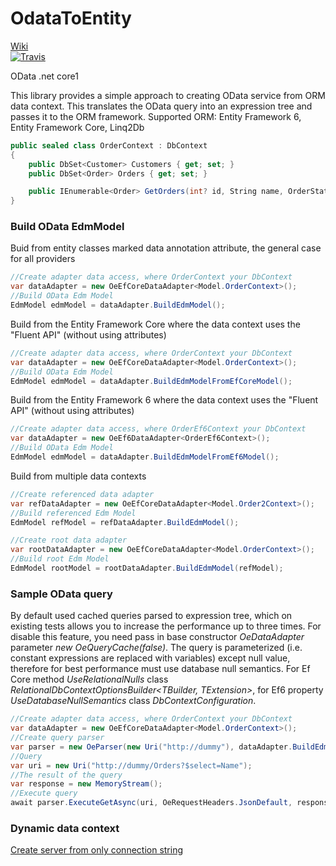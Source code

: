 # OdataToEntity #
[Wiki](https://github.com/voronov-maxim/OdataToEntity/wiki)  
[![Travis](https://travis-ci.org/voronov-maxim/core3.svg?branch=master)](https://travis-ci.org/voronov-maxim/core3?branch=master) 

OData .net core1

This library provides a simple approach to creating OData service from ORM data context.
This translates the OData query into an expression tree and passes it to the ORM framework.
Supported ORM: Entity Framework 6, Entity Framework Core, Linq2Db

```c#
public sealed class OrderContext : DbContext
{
    public DbSet<Customer> Customers { get; set; }
    public DbSet<Order> Orders { get; set; }

    public IEnumerable<Order> GetOrders(int? id, String name, OrderStatus? status) => throw new NotImplementedException();
}
```

### Build OData EdmModel ###
Buid from entity classes marked data annotation attribute, the general case for all providers
```c#
//Create adapter data access, where OrderContext your DbContext
var dataAdapter = new OeEfCoreDataAdapter<Model.OrderContext>();
//Build OData Edm Model
EdmModel edmModel = dataAdapter.BuildEdmModel();
```

Build from the Entity Framework Core where the data context uses the "Fluent API" (without using attributes)
```c#
//Create adapter data access, where OrderContext your DbContext
var dataAdapter = new OeEfCoreDataAdapter<Model.OrderContext>();
//Build OData Edm Model
EdmModel edmModel = dataAdapter.BuildEdmModelFromEfCoreModel();
```
Build from the Entity Framework 6 where the data context uses the "Fluent API" (without using attributes)
```c#
//Create adapter data access, where OrderEf6Context your DbContext
var dataAdapter = new OeEf6DataAdapter<OrderEf6Context>();
//Build OData Edm Model
EdmModel edmModel = dataAdapter.BuildEdmModelFromEf6Model();
```
Build from multiple data contexts
```c#
//Create referenced data adapter
var refDataAdapter = new OeEfCoreDataAdapter<Model.Order2Context>();
//Build referenced Edm Model
EdmModel refModel = refDataAdapter.BuildEdmModel();

//Create root data adapter
var rootDataAdapter = new OeEfCoreDataAdapter<Model.OrderContext>();
//Build root Edm Model
EdmModel rootModel = rootDataAdapter.BuildEdmModel(refModel);
```

### Sample OData query ###
By default used cached queries parsed to expression tree, which on existing tests allows you to increase the performance up to three times. For disable this feature, you need pass in base constructor *OeDataAdapter* parameter *new OeQueryCache(false)*. The query is parameterized (i.e. constant expressions are replaced with variables) except null value, therefore for best performance must use database null semantics. For Ef Core method *UseRelationalNulls* class *RelationalDbContextOptionsBuilder<TBuilder, TExtension>*, for Ef6 property *UseDatabaseNullSemantics* class *DbContextConfiguration*.
```c#
//Create adapter data access, where OrderContext your DbContext
var dataAdapter = new OeEfCoreDataAdapter<Model.OrderContext>();
//Create query parser
var parser = new OeParser(new Uri("http://dummy"), dataAdapter.BuildEdmModel());
//Query
var uri = new Uri("http://dummy/Orders?$select=Name");
//The result of the query
var response = new MemoryStream();
//Execute query
await parser.ExecuteGetAsync(uri, OeRequestHeaders.JsonDefault, response, CancellationToken.None);
```
### Dynamic data context ###
[Create server from only connection string](https://github.com/voronov-maxim/OdataToEntity/wiki/Automatically-building-OData-APIs-(Dynamic-data-context))

